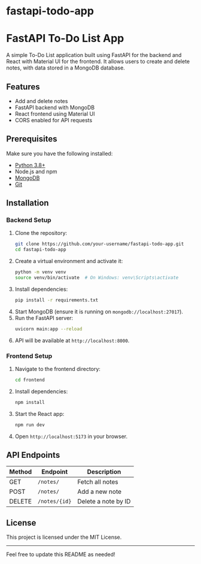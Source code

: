 # fastapi-todo-app
# FastAPI To-Do List App

A simple To-Do List application built using FastAPI for the backend and React with Material UI for the frontend. It allows users to create and delete notes, with data stored in a MongoDB database.

## Features

- Add and delete notes
- FastAPI backend with MongoDB
- React frontend using Material UI
- CORS enabled for API requests

## Prerequisites

Make sure you have the following installed:

- [Python 3.8+](https://www.python.org/downloads/)
- Node.js and npm
- [MongoDB](https://www.mongodb.com/try/download/community)
- [Git](https://git-scm.com/)

## Installation

### Backend Setup

1. Clone the repository:
   ```sh
   git clone https://github.com/your-username/fastapi-todo-app.git
   cd fastapi-todo-app
   ```
2. Create a virtual environment and activate it:
   ```sh
   python -m venv venv
   source venv/bin/activate  # On Windows: venv\Scripts\activate
   ```
3. Install dependencies:
   ```sh
   pip install -r requirements.txt
   ```
4. Start MongoDB (ensure it is running on `mongodb://localhost:27017`).
5. Run the FastAPI server:
   ```sh
   uvicorn main:app --reload
   ```
6. API will be available at `http://localhost:8000`.

### Frontend Setup

1. Navigate to the frontend directory:
   ```sh
   cd frontend
   ```
2. Install dependencies:
   ```sh
   npm install
   ```
3. Start the React app:
   ```sh
   npm run dev
   ```
4. Open `http://localhost:5173` in your browser.

## API Endpoints

| Method | Endpoint      | Description         |
| ------ | ------------- | ------------------- |
| GET    | `/notes/`     | Fetch all notes     |
| POST   | `/notes/`     | Add a new note      |
| DELETE | `/notes/{id}` | Delete a note by ID |



## License

This project is licensed under the MIT License.

---

Feel free to update this README as needed!

